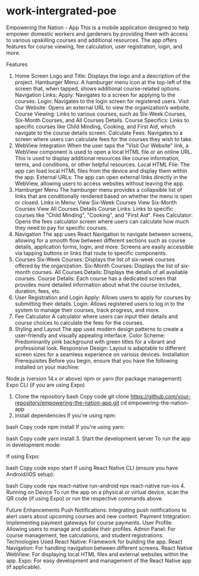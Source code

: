 # work-intergrated-poe


Empowering the Nation - App
This is a mobile application designed to help empower domestic workers and gardeners by providing them with access to various upskilling courses and additional resources. The app offers features for course viewing, fee calculation, user registration, login, and more.

Features
1. Home Screen
Logo and Title: Displays the logo and a description of the project.
Hamburger Menu: A hamburger menu icon at the top-left of the screen that, when tapped, shows additional course-related options.
Navigation Links:
Apply: Navigates to a screen for applying to the courses.
Login: Navigates to the login screen for registered users.
Visit Our Website: Opens an external URL to view the organization’s website.
Course Viewing: Links to various courses, such as Six-Week Courses, Six-Month Courses, and All Courses Details.
Course Specifics: Links to specific courses like Child Minding, Cooking, and First Aid, which navigate to the course details screen.
Calculate Fees: Navigates to a screen where users can calculate fees for the courses they wish to take.
2. WebView Integration
When the user taps the "Visit Our Website" link, a WebView component is used to open a local HTML file or an online URL. This is used to display additional resources like course information, terms, and conditions, or other helpful resources.
Local HTML File: The app can load local HTML files from the device and display them within the app.
External URLs: The app can open external links directly in the WebView, allowing users to access websites without leaving the app.
3. Hamburger Menu
The hamburger menu provides a collapsible list of links that are conditionally rendered based on whether the menu is open or closed.
Links in Menu:
View Six-Week Courses
View Six-Month Courses
View All Courses Details
Course Links: Links to specific courses like "Child Minding", "Cooking", and "First Aid".
Fees Calculator: Opens the fees calculator screen where users can calculate how much they need to pay for specific courses.
4. Navigation
The app uses React Navigation to navigate between screens, allowing for a smooth flow between different sections such as course details, application forms, login, and more.
Screens are easily accessible via tapping buttons or links that route to specific components.
5. Courses
Six-Week Courses: Displays the list of six-week courses offered by the organization.
Six-Month Courses: Displays the list of six-month courses.
All Courses Details: Displays the details of all available courses.
Course Details: Each course has a dedicated screen that provides more detailed information about what the course includes, duration, fees, etc.
6. User Registration and Login
Apply: Allows users to apply for courses by submitting their details.
Login: Allows registered users to log in to the system to manage their courses, track progress, and more.
7. Fee Calculator
A calculator where users can input their details and course choices to calculate the fees for the courses.
8. Styling and Layout
The app uses modern design patterns to create a user-friendly and visually appealing interface.
Color Scheme: Predominantly pink background with green titles for a vibrant and professional look.
Responsive Design: Layout is adaptable to different screen sizes for a seamless experience on various devices.
Installation
Prerequisites
Before you begin, ensure that you have the following installed on your machine:

Node.js (version 14.x or above)
npm or yarn (for package management)
Expo CLI (if you are using Expo)
1. Clone the repository
bash
Copy code
git clone https://github.com/your-repository/empowering-the-nation-app.git
cd empowering-the-nation-app
2. Install dependencies
If you're using npm:

bash
Copy code
npm install
If you're using yarn:

bash
Copy code
yarn install
3. Start the development server
To run the app in development mode:

If using Expo:

bash
Copy code
expo start
If using React Native CLI (ensure you have Android/iOS setup):

bash
Copy code
npx react-native run-android
npx react-native run-ios
4. Running on Device
To run the app on a physical or virtual device, scan the QR code (if using Expo) or run the respective commands above.

Future Enhancements
Push Notifications: Integrating push notifications to alert users about upcoming courses and new content.
Payment Integration: Implementing payment gateways for course payments.
User Profile: Allowing users to manage and update their profiles.
Admin Panel: For course management, fee calculations, and student registrations.
Technologies Used
React Native: Framework for building the app.
React Navigation: For handling navigation between different screens.
React Native WebView: For displaying local HTML files and external websites within the app.
Expo: For easy development and management of the React Native app (if applicable).
